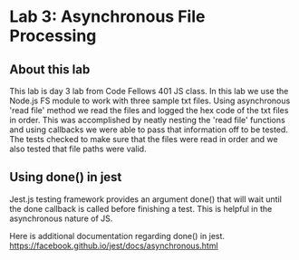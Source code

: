 # Lab 3: Asynchronous File Processing

## About this lab

This lab is day 3 lab from Code Fellows 401 JS class.  In this lab we use the Node.js FS module to work with three sample txt files.  Using asynchronous 'read file' method we read the files and logged the hex code of the txt files in order. This was accomplished by neatly nesting the 'read file' functions and using callbacks we were able to pass that information off to be tested.  The tests checked to make sure that the files were read in order and we also tested that file paths were valid.

## Using done() in jest

Jest.js testing framework provides an argument done() that will wait until the done callback is called before finishing a test. This is helpful in the asynchronous nature of JS.

Here is additional documentation regarding done() in jest.
https://facebook.github.io/jest/docs/asynchronous.html
